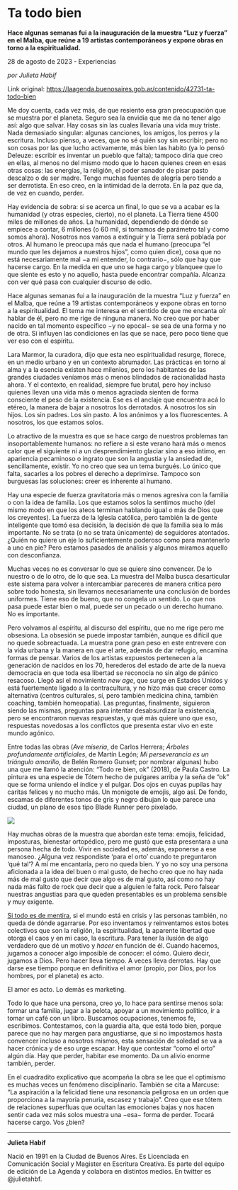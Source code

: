 # Ta todo bien

**Hace algunas semanas fui a la inauguración de la muestra “Luz y fuerza” en el Malba, que reúne a 19 artistas contemporáneos y expone obras en torno a la espiritualidad.**

28 de agosto de 2023 - Experiencias

_por Julieta Habif_

Link original: https://laagenda.buenosaires.gob.ar/contenido/42731-ta-todo-bien



Me doy cuenta, cada vez más, de que resiento esa gran preocupación que se muestra por el planeta. Seguro sea la envidia que me da no tener algo así: algo que salvar. Hay cosas sin las cuales llevaría una vida muy triste. Nada demasiado singular: algunas canciones, los amigos, los perros y la escritura. Incluso pienso, a veces, que no sé quién soy sin escribir; pero no son cosas por las que lucho activamente, más bien las habito (ya lo pensó Deleuze: escribir es inventar un pueblo que falta); tampoco diría que creo en ellas, al menos no del mismo modo que lo hacen quienes creen en esas otras cosas: las energías, la religión, el poder sanador de pisar pasto descalzo o de ser madre. Tengo muchas fuentes de alegría pero tiendo a ser derrotista. En eso creo, en la intimidad de la derrota. En la paz que da, de vez en cuando, perder.




Hay evidencia de sobra: si se acerca un final, lo que se va a acabar es la humanidad (y otras especies, cierto), no el planeta. La Tierra tiene 4500 miles de millones de años. La humanidad, dependiendo de dónde se empiece a contar, 6 millones (o 60 mil, si tomamos de parámetro tal y como somos ahora). Nosotros nos vamos a extinguir y la Tierra será poblada por otros. Al humano le preocupa más que nada el humano (preocupa “el mundo que les dejamos a nuestros hijos”, como quien dice), cosa que no está necesariamente mal −a mi entender, lo contrario−, sólo que hay que hacerse cargo. En la medida en que uno se haga cargo y blanquee que lo que siente es esto y no aquello, hasta puede encontrar compañía. Alcanza con ver qué pasa con cualquier discurso de odio.




Hace algunas semanas fui a la inauguración de la muestra “Luz y fuerza” en el Malba, que reúne a 19 artistas contemporáneos y expone obras en torno a la espiritualidad. El tema me interesa en el sentido de que me encanta oír hablar de él, pero no me rige de ninguna manera. No creo que por haber nacido en tal momento específico −y no epocal− se sea de una forma y no de otra. Sí influyen las condiciones en las que se nace, pero poco tiene que ver eso con el espíritu.




Lara Marmor, la curadora, dijo que esta neo espiritualidad resurge, florece, en un medio urbano y en un contexto abrumador. Las prácticas en torno al alma y a la esencia existen hace milenios, pero los habitantes de las grandes ciudades veníamos más o menos blindados de racionalidad hasta ahora. Y el contexto, en realidad, siempre fue brutal, pero hoy incluso quienes llevan una vida más o menos agraciada sienten de forma consciente el peso de la existencia. Ese es el anclaje que encuentra acá lo etéreo, la manera de bajar a nosotros los derrotados. A nosotros los sin hijos. Los sin padres. Los sin pasto. A los anónimos y a los fluorescentes. A nosotros, los que estamos solos.




Lo atractivo de la muestra es que se hace cargo de nuestros problemas tan insoportablemente humanos: no refiere a si este verano hará más o menos calor que el siguiente ni a un desprendimiento glaciar sino a eso íntimo, en apariencia pecaminoso o ingrato que son la angustia y la ansiedad de, sencillamente, existir. Yo no creo que sea un tema burgués. Lo único que falta, sacarles a los pobres el derecho a deprimirse. Tampoco son burguesas las soluciones: creer es inherente al humano.




Hay una especie de fuerza gravitatoria más o menos agresiva con la familia o con la idea de familia. Los que estamos solos la sentimos mucho (del mismo modo en que los ateos terminan hablando igual o más de Dios que los creyentes). La fuerza de la Iglesia católica, pero también la de gente inteligente que tomó esa decisión, la decisión de que la familia sea lo más importante. No se trata (o no se trata únicamente) de seguidores atontados. ¿Quién no quiere un eje lo suficientemente poderoso como para mantenerlo a uno en pie? Pero estamos pasados de análisis y algunos miramos aquello con desconfianza.




Muchas veces no es conversar lo que se quiere sino convencer. De lo nuestro o de lo otro, de lo que sea. La muestra del Malba busca desarticular este sistema para volver a intercambiar pareceres de manera crítica pero sobre todo honesta, sin llevarnos necesariamente una conclusión de bordes uniformes. Tiene eso de bueno, que no congela un sentido. Lo que nos pasa puede estar bien o mal, puede ser un pecado o un derecho humano. No es importante.




Pero volvamos al espíritu, al discurso del espíritu, que no me rige pero me obsesiona. La obsesión se puede impostar también, aunque es difícil que no quede sobreactuada. La muestra pone gran peso en este entrevere con la vida urbana y la manera en que el arte, además de dar refugio, encamina formas de pensar. Varios de los artistas expuestos pertenecen a la generación de nacidos en los 70, herederos del estado de arte de la nueva democracia en que toda esa libertad se reconocía no sin algo de pánico resacoso. Llegó así el movimiento *new age*, que surge en Estados Unidos y está fuertemente ligado a la contracultura, y no hizo más que crecer como alternativa (centros culturales, sí, pero también medicina china, también coaching, también homeopatía). Las preguntas, finalmente, siguieron siendo las mismas, preguntas para intentar desabsurdizar la existencia, pero se encontraron nuevas respuestas, y qué más quiere uno que eso, respuestas novedosas a los conflictos que presenta estar vivo en este mundo agónico.




Entre todas las obras (*Ave miseria*, de Carlos Herrera; *Árboles profundamente artificiales*, de Martín Legón; *Mi perseverancia es un triángulo amarillo*, de Belén Romero Gunset; por nombrar algunas) hubo una que me llamó la atención: “Todo re bien, ok” (2018), de Paula Castro. La pintura es una especie de Tótem hecho de pulgares arriba y la seña de “ok” que se forma uniendo el índice y el pulgar. Dos ojos en cuyas pupilas hay caritas felices y no mucho más. Un monigote de emojis, algo así. De fondo, escamas de diferentes tonos de gris y negro dibujan lo que parece una ciudad, un plano de esos tipo Blade Runner pero pixelado.




![](https://cdn.feater.me/files/images/2611444/ac70eb48-22d9-468e-a8f3-90c6d284763a.jpg)




Hay muchas obras de la muestra que abordan este tema: emojis, felicidad, imposturas, bienestar ortopédico, pero me gustó que esta presentara a una persona hecha de todo. Vivir en sociedad es, además, exponerse a ese manoseo. ¿Alguna vez respondiste ‘para el orto’ cuando te preguntaron ‘qué tal’? A mí me encantaría, pero no queda bien. Y yo no soy una persona aficionada a la idea del buen o mal gusto, de hecho creo que no hay nada más de mal gusto que decir que algo es de mal gusto, así como no hay nada más falto de rock que decir que a alguien le falta rock. Pero falsear nuestras angustias para que queden presentables es un problema sensible y muy exigente.




[Si todo es de mentira](https://www.youtube.com/watch?v=5W9C98infqQ), si el mundo está en crisis y las personas también, no queda de dónde agarrarse. Por eso inventamos y reinventamos estos botes colectivos que son la religión, la espiritualidad, la aparente libertad que otorga el caos y en mi caso, la escritura. Para tener la ilusión de algo verdadero que dé un motivo y *hacer* en función de él. Cuando hacemos, jugamos a conocer algo imposible de conocer: el cómo. Quiero decir, jugamos a Dios. Pero hacer lleva tiempo. A veces lleva derrotas. Hay que darse ese tiempo porque en definitiva el amor (propio, por Dios, por los hombres, por el planeta) es acto.




El amor es acto. Lo demás es marketing.




Todo lo que hace una persona, creo yo, lo hace para sentirse menos sola: formar una familia, jugar a la pelota, apoyar a un movimiento político, ir a tomar un café con un libro. Buscamos ocupaciones, tenemos fe, escribimos. Contestamos, con la guardia alta, que está todo bien, porque parece que no hay margen para angustiarse, que si no impostamos hasta convencer incluso a nosotros mismos, esta sensación de soledad se va a hacer crónica y de eso urge escapar. Hay que contestar “como el orto” algún día. Hay que perder, habitar ese momento. Da un alivio enorme también, perder.




En el cuadradito explicativo que acompaña la obra se lee que el optimismo es muchas veces un fenómeno disciplinario. También se cita a Marcuse: “La aspiración a la felicidad tiene una resonancia peligrosa en un orden que proporciona a la mayoría penuria, escasez y trabajo”. Creo que ese tótem de relaciones superfluas que ocultan las emociones bajas y nos hacen sentir cada vez más solos muestra una −esa− forma de perder. Tocará hacerse cargo. Vos ¿bien?




---




**Julieta Habif**




Nació en 1991 en la Ciudad de Buenos Aires. Es Licenciada en Comunicación Social y Magister en Escritura Creativa. Es parte del equipo de edición de La Agenda y colabora en distintos medios. En twitter es @julietahbf.



